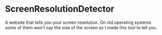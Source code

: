 # ScreenResolutionDetector
A website that tells you your screen resolution. On old operating systems some of them won't say the size of the screen so I made this tool to tell you.
